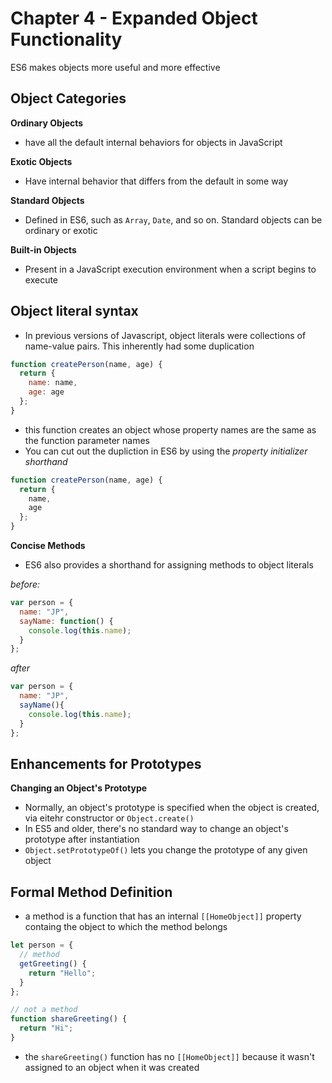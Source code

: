 # Chapter 4 - Expanded Object Functionality
ES6 makes objects more useful and more effective

## Object Categories

__Ordinary Objects__

* have all the default internal behaviors for objects in JavaScript

__Exotic Objects__

* Have internal behavior that differs from the default in some way

__Standard Objects__

* Defined in ES6, such as `Array`, `Date`, and so on. Standard objects can be ordinary or exotic

__Built-in Objects__

* Present in a JavaScript execution environment when a script begins to execute

## Object literal syntax

* In previous versions of Javascript, object literals were collections of name-value pairs. This inherently had some duplication

```js
function createPerson(name, age) {
  return {
    name: name,
    age: age
  };
}
```

* this function creates an object whose property names are the same as the function parameter names
* You can cut out the dupliction in ES6 by using the *property initializer shorthand*

```js
function createPerson(name, age) {
  return {
    name,
    age
  };
}
```

__Concise Methods__

* ES6 also provides a shorthand for assigning methods to object literals

*before:*

```js
var person = {
  name: "JP",
  sayName: function() {
    console.log(this.name);
  }
};
```

*after*

```js
var person = {
  name: "JP",
  sayName(){
    console.log(this.name);
  }
};
```

## Enhancements for Prototypes

__Changing an Object's Prototype__

* Normally, an object's prototype is specified when the object is created, via eitehr constructor or `Object.create()`
* In ES5 and older, there's no standard way to change an object's prototype after instantiation
* `Object.setPrototypeOf()` lets you change the prototype of any given object

## Formal Method Definition

* a method is a function that has an internal `[[HomeObject]]` property containg the object to which the method belongs

```js
let person = {
  // method
  getGreeting() {
    return "Hello";
  }
};

// not a method
function shareGreeting() {
  return "Hi";
}
```

* the `shareGreeting()` function has no `[[HomeObject]]` because it wasn't assigned to an object when it was created
